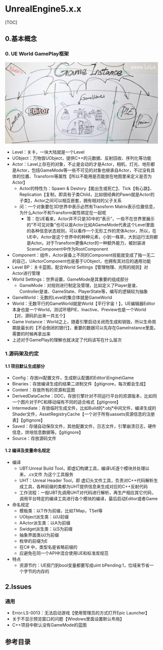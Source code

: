 # UnrealEngine5.x.x
[TOC]
## 0.基本概念
### 0. UE World GamePlay框架
![Logo](assets/0-1.jpg)
* Level：关卡，一块大陆就是一个Level
* UObject：万物皆UObject，提供C++的元数据、反射回收、序列化等功能
*  Actor：Lavel上存在的对象，不止是会动的才是Actor，相机、灯光、地形都是Actor，包括GameMode等一些不可见的对象也继承自Actor，不过没有具体的位置、Transform等属性【所以不能用是否能放在地图里来定义是否为Actor】
	* Actor的特性为：Spawn & Destory【能出生或死亡】、Tick【有心跳】、Replication【复制，即具有子类Child，比如很经典的Pawn就是Actor的子类】，Actor之间可以相互嵌套，拥有相对的父子关系
	* 问：一个对象要在3D世界中表示必然有Transform Matrix表示位置信息，为什么Actor不和Transform属性绑定在一起呢
		* 答：在UE看来，Actor并不只是3D中的“表示”，一些不在世界里展示的“不可见对象”也可以是Actor比如AGameMode代表这个Level里面的各种信息状态规则，可以看作一个无形工作的灵体Actor，所以，在UE中，Actor是这个世界中的种种元素，小到一株草，大到运行法则都是Actor。对于Transform更像Actor的一种额外能力，被封装进SceneComponent中作为RootComponent
* Component：组件，Actor装备上不同的Component技能就变成了独一无二的自己，UActorComponent也是基于UObject，也拥有其对应的通用功能
* Level BP：关卡蓝图，配合World Settings【管理物理、光照的规则】对Actor进行管理
* World Settings：世界设置，GameMode是其重要的组成部分
	* GameMode：对规则进行制定及管理，比如定义了Player是谁、Controller是谁、GameState、PlayerState等，编写的逻辑较为抽象
* GameWorld：无数的Level的集合体就是GameWorld
* World：无数平行的GameWorld就是World【平行宇宙！】，UE编辑器Editor本身也是一个World，测试环境PIE、Inactive、Preview也是一个World【对，源码扒出来一共五个】
* Game Instance：World之上，随着引擎启动关闭而生成和销毁，所以生命周期是最长的【不会倒闭的银行】，重要的数据可以先存在GameInstance里面，需要的时候再拿出来
* 上述对于GamePlay的理解也就决定了代码该写在什么层次

### 1.源码架及约定
#### 1.1 项目默认生成部分
* Config：存放ini配置文件，生成默认配置的Editor\Engine\Game
* Binaries：存放编译生成的结果二进制文件【gitignore，每次都会生成】
* Content：存放所有的资源和蓝图
* DerivedDataCache：DDC，存放引擎针对不同运行平台的资源版本，比如同一个图片对于PC和移动端有不同的适合格式【gitignore】
* Intermediate：存放临时生成文件，比如Build的*.obj*中间文件，编译生成的Shader文件，AssetRegistryCache【一个对于所有uassets资源信息的注册表】【gitignore】
* Saved：存储自动保存文件，其他配置文件，日志文件，引擎崩溃日志，硬件信息，烘培信息数据等。【gitignore】
* Source：存放源码文件

#### 1.2 编译及变量命名规定
* 编译
	* UBT:Unreal Build Tool，即虚幻构建工具，编译UE逐个模块并处理以来，*.cs*文件 为这个工具服务
	* UHT：Unreal Header Tool，即 虚幻头文件工具，负责对C++代码解析生成工具，各种前缀的类都为UHT提供信息来生成对应的C++反射代码
	* 工作流程：一般UBT先调用UHT对代码进行解析，再生产相应其它代码，调用平台特定的编译工具进行各个模块的编译，最后启动Editor或者Game
* 命名规定
    * 模板类：以T作为前缀，比如TMap，TSet等
    * UObject派生类：以U前缀
    * AActor派生类：以A为前缀
    * Swidget派生类：以S为前缀
    * 抽象界面类以I为前缀
    * 枚举的前缀为E
    * 在C# 中，类型名是省略前缀的
    * 应避免在同一个API中混合使用UE和标准库规范
* 特点
	* 资源节约：UE抠门到bool变量都要写成uint bPending:1，位域来节省一个字节的内存的

	
## 2.Issues
### 通用
* Error:LS-0013：无法启动游戏【使用管理员的方式打开Epic Launcher】
* 关于不显示预览窗口的问题【Windows里面设置默认布局】
* C++项目中默认没有GameMode的蓝图

## 参考目录
